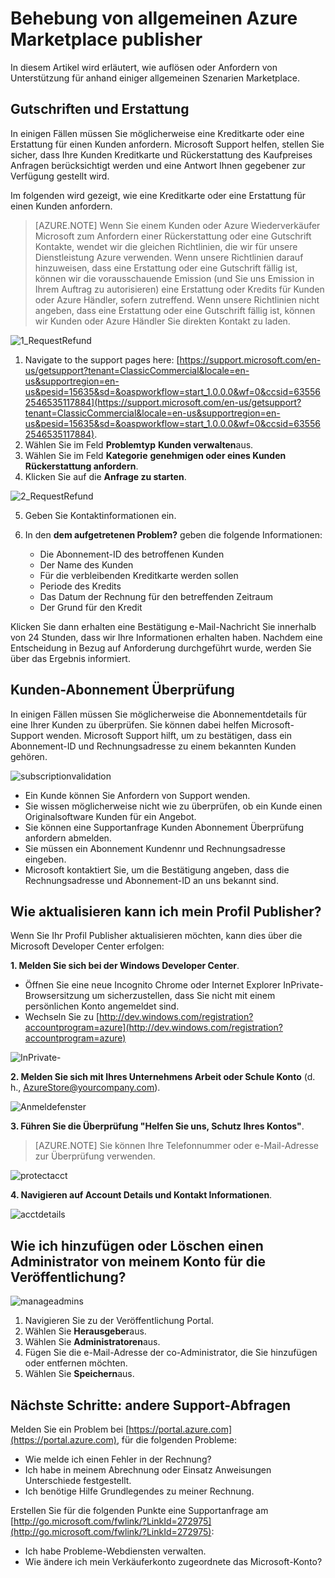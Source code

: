 <properties
   pageTitle="Behandeln von Problemen mit der gemeinsamen Publisher-Supportthemen | Microsoft Azure"
   description="Verstehen Sie, wie Sie allgemeine Publisher Supportprobleme beheben und Anfordern von support"
   services="marketplace-publishing"
   documentationCenter="na"
   authors="v-jeana"
   manager="lakoch"
   editor=""/>

   <tags
      ms.service="marketplace"
      ms.devlang="na"
      ms.topic="article"
      ms.tgt_pltfrm="na"
      ms.workload="na"
      ms.date="09/21/2016"
      ms.author="v-jeana; hascipio; v-dabosl"/>

# <a name="how-to-troubleshoot-common-azure-marketplace-publisher-issues"></a>Behebung von allgemeinen Azure Marketplace publisher
In diesem Artikel wird erläutert, wie auflösen oder Anfordern von Unterstützung für anhand einiger allgemeinen Szenarien Marketplace.

## <a name="credits-and-refunds"></a>Gutschriften und Erstattung

In einigen Fällen müssen Sie möglicherweise eine Kreditkarte oder eine Erstattung für einen Kunden anfordern.  Microsoft Support helfen, stellen Sie sicher, dass Ihre Kunden Kreditkarte und Rückerstattung des Kaufpreises Anfragen berücksichtigt werden und eine Antwort Ihnen gegebener zur Verfügung gestellt wird.

Im folgenden wird gezeigt, wie eine Kreditkarte oder eine Erstattung für einen Kunden anfordern.

> [AZURE.NOTE] Wenn Sie einem Kunden oder Azure Wiederverkäufer Microsoft zum Anfordern einer Rückerstattung oder eine Gutschrift Kontakte, wendet wir die gleichen Richtlinien, die wir für unsere Dienstleistung Azure verwenden. Wenn unsere Richtlinien darauf hinzuweisen, dass eine Erstattung oder eine Gutschrift fällig ist, können wir die vorausschauende Emission (und Sie uns Emission in Ihrem Auftrag zu autorisieren) eine Erstattung oder Kredits für Kunden oder Azure Händler, sofern zutreffend. Wenn unsere Richtlinien nicht angeben, dass eine Erstattung oder eine Gutschrift fällig ist, können wir Kunden oder Azure Händler Sie direkten Kontakt zu laden.

  ![1_RequestRefund][1]

  1. Navigate to the support pages here: [https://support.microsoft.com/en-us/getsupport?tenant=ClassicCommercial&locale=en-us&supportregion=en-us&pesid=15635&sd=&oaspworkflow=start_1.0.0.0&wf=0&ccsid=635562546535117884](https://support.microsoft.com/en-us/getsupport?tenant=ClassicCommercial&locale=en-us&supportregion=en-us&pesid=15635&sd=&oaspworkflow=start_1.0.0.0&wf=0&ccsid=635562546535117884).
  2. Wählen Sie im Feld **Problemtyp** **Kunden verwalten**aus.
  3. Wählen Sie im Feld **Kategorie** **genehmigen oder eines Kunden Rückerstattung anfordern**.
  4. Klicken Sie auf die **Anfrage zu starten**.

  ![2_RequestRefund][2]

5. Geben Sie Kontaktinformationen ein.
6. In den **dem aufgetretenen Problem?** geben die folgende Informationen:

    - Die Abonnement-ID des betroffenen Kunden
    - Der Name des Kunden
    - Für die verbleibenden Kreditkarte werden sollen
    - Periode des Kredits
    - Das Datum der Rechnung für den betreffenden Zeitraum
    - Der Grund für den Kredit

Klicken Sie dann erhalten eine Bestätigung e-Mail-Nachricht Sie innerhalb von 24 Stunden, dass wir Ihre Informationen erhalten haben. Nachdem eine Entscheidung in Bezug auf Anforderung durchgeführt wurde, werden Sie über das Ergebnis informiert.

## <a name="customer-subscription-validation"></a>Kunden-Abonnement Überprüfung

In einigen Fällen müssen Sie möglicherweise die Abonnementdetails für eine Ihrer Kunden zu überprüfen. Sie können dabei helfen Microsoft-Support wenden. Microsoft Support hilft, um zu bestätigen, dass ein Abonnement-ID und Rechnungsadresse zu einem bekannten Kunden gehören.

  ![subscriptionvalidation][3]

- Ein Kunde können Sie Anfordern von Support wenden.
- Sie wissen möglicherweise nicht wie zu überprüfen, ob ein Kunde einen Originalsoftware Kunden für ein Angebot.
- Sie können eine Supportanfrage Kunden Abonnement Überprüfung anfordern abmelden.
- Sie müssen ein Abonnement Kundennr und Rechnungsadresse eingeben.
- Microsoft kontaktiert Sie, um die Bestätigung angeben, dass die Rechnungsadresse und Abonnement-ID an uns bekannt sind.


## <a name="how-do-i-update-my-publisher-profile"></a>Wie aktualisieren kann ich mein Profil Publisher?

Wenn Sie Ihr Profil Publisher aktualisieren möchten, kann dies über die Microsoft Developer Center erfolgen:

**1. Melden Sie sich bei der Windows Developer Center**.

- Öffnen Sie eine neue Incognito Chrome oder Internet Explorer InPrivate-Browsersitzung um sicherzustellen, dass Sie nicht mit einem persönlichen Konto angemeldet sind.
- Wechseln Sie zu [http://dev.windows.com/registration?accountprogram=azure](http://dev.windows.com/registration?accountprogram=azure)

![InPrivate-][4]

**2. Melden Sie sich mit Ihres Unternehmens Arbeit oder Schule Konto** (d. h., AzureStore@yourcompany.com).

![Anmeldefenster][5]

**3. Führen Sie die Überprüfung "Helfen Sie uns, Schutz Ihres Kontos"**.

> [AZURE.NOTE] Sie können Ihre Telefonnummer oder e-Mail-Adresse zur Überprüfung verwenden.

![protectacct][6]

**4. Navigieren auf Account Details und Kontakt Informationen**.

![acctdetails][7]

## <a name="how-do-i-add-or-delete-an-administrator-from-my-publishing-account"></a>Wie ich hinzufügen oder Löschen einen Administrator von meinem Konto für die Veröffentlichung?

![manageadmins][8]

1. Navigieren Sie zu der Veröffentlichung Portal.
2. Wählen Sie **Herausgeber**aus.
3. Wählen Sie **Administratoren**aus.
4. Fügen Sie die e-Mail-Adresse der co-Administrator, die Sie hinzufügen oder entfernen möchten.
5. Wählen Sie **Speichern**aus.

## <a name="next-steps--other-support-queries"></a>Nächste Schritte: andere Support-Abfragen

Melden Sie ein Problem bei [https://portal.azure.com](https://portal.azure.com), für die folgenden Probleme:

- Wie melde ich einen Fehler in der Rechnung?
- Ich habe in meinem Abrechnung oder Einsatz Anweisungen Unterschiede festgestellt.
- Ich benötige Hilfe Grundlegendes zu meiner Rechnung.


Erstellen Sie für die folgenden Punkte eine Supportanfrage am [http://go.microsoft.com/fwlink/?LinkId=272975](http://go.microsoft.com/fwlink/?LinkId=272975):

- Ich habe Probleme-Webdiensten verwalten.
- Wie ändere ich mein Verkäuferkonto zugeordnete das Microsoft-Konto?


[1]: ./media/marketplace-publishing-support-common-issues/requestrefund1.png
[2]: ./media/marketplace-publishing-support-common-issues/requestrefund2.png
[3]: ./media/marketplace-publishing-support-common-issues/subscriptionvalidation.png
[4]: ./media/marketplace-publishing-support-common-issues/inprivate.png
[5]: ./media/marketplace-publishing-support-common-issues/signin.png
[6]: ./media/marketplace-publishing-support-common-issues/protectacct.png
[7]: ./media/marketplace-publishing-support-common-issues/acctdetails.png
[8]: ./media/marketplace-publishing-support-common-issues/manageadmins.png
